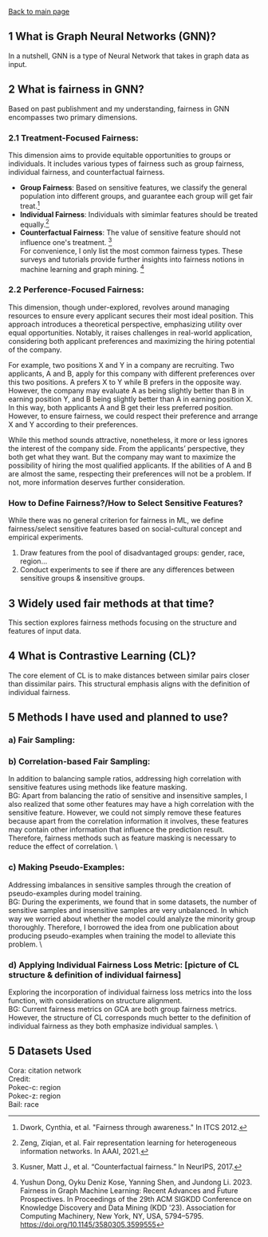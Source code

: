 [Back to main page](https://github.com/jadestreet/Jade-Xu-graduate-application-material/tree/main/Fairness-aware%20contrastive%20learning%20on%20GNN)
## 1 What is Graph Neural Networks (GNN)? 
<!--Need literature.-->
In a nutshell, GNN is a type of Neural Network that takes in graph data as input.
## 2 What is fairness in GNN? 
Based on past publishment and my understanding, fairness in GNN encompasses two primary dimensions.
### 2.1 Treatment-Focused Fairness:
<!--Done [definition & examples]-->
This dimension aims to provide equitable opportunities to groups or individuals. It includes various types of fairness such as group fairness, individual fairness, and counterfactual fairness. 
- **Group Fairness**: Based on sensitive features, we classify the general population into different groups, and guarantee each group will get fair treat.[^1]
- **Individual Fairness**: Individuals with simimlar features should be treated equally.[^2]
- **Counterfactual Fairness**: The value of sensitive feature should not influence one's treatment. [^3] \
For convenience, I only list the most common fairness types. These surveys and tutorials provide further insights into fairness notions in machine learning and graph mining. [^4]

### 2.2 Perference-Focused Fairness:
This dimension, though under-explored, revolves around managing resources to ensure every applicant secures their most ideal position. This approach introduces a theoretical perspective, emphasizing utility over equal opportunities. Notably, it raises challenges in real-world application, considering both applicant preferences and maximizing the hiring potential of the company.

For example, two positions X and Y in a company are recruiting. Two applicants, A and B, apply for this company with different preferences over this two positions. A prefers X to Y while B prefers in the opposite way. However, the company may evaluate A as being slightly better than B in earning position Y, and B being slightly better than A in earning position X. In this way, both applicants A and B get their less preferred position. However, to ensure fairness, we could respect their preference and arrange X and Y according to their preferences. 

While this method sounds attractive, nonetheless, it more or less ignores the interest of the company side. From the applicants’ perspective, they both get what they want. But the company may want to maximize the possibility of hiring the most qualified applicants. If the abilities of A and B are almost the same, respecting their preferences will not be a problem. If not, more information deserves further consideration. 

### How to Define Fairness?/How to Select Sensitive Features?
While there was no general criterion for fairness in ML, we define fairness/select sensitive features based on social-cultural concept and empirical experiments. 
1. Draw features from the pool of disadvantaged groups: gender, race, region…
2. Conduct experiments to see if there are any differences between sensitive groups & insensitive groups.

## 3 Widely used fair methods at that time? 
This section explores fairness methods focusing on the structure and features of input data.

## 4 What is Contrastive Learning (CL)? 
<!--[Graph of its structure] Emphasize structure.-->
The core element of CL is to make distances between similar pairs closer than dissimilar pairs. This structural emphasis aligns with the definition of individual fairness.

## 5	Methods I have used and planned to use?
### a) Fair Sampling:

### b) Correlation-based Fair Sampling: 
In addition to balancing sample ratios, addressing high correlation with sensitive features using methods like feature masking. \
BG: Apart from balancing the ratio of sensitive and insensitive samples, I also realized that some other features may have a high correlation with the sensitive feature. However, we could not simply remove these features because apart from the correlation information it involves, these features may contain other information that influence the prediction result. Therefore, fairness methods such as feature masking is necessary to reduce the effect of correlation. \
<!--Problem: Not implemented given the priority.-->

### c) Making Pseudo-Examples: 
<!--[picture/formula of the inspiration paper]-->
Addressing imbalances in sensitive samples through the creation of pseudo-examples during model training. \
BG: During the experiments, we found that in some datasets, the number of sensitive samples and insensitive samples are very unbalanced. In which way we worried about whether the model could analyze the minority group thoroughly. Therefore, I borrowed the idea from one publication about producing pseudo-examples when training the model to alleviate this problem. \
<!--Problem: I was on the way to making pseudo-examples, but due to demanding schedule. I quitted the summer research.-->

### d) Applying Individual Fairness Loss Metric: [picture of CL structure & definition of individual fairness]
Exploring the incorporation of individual fairness loss metrics into the loss function, with considerations on structure alignment. \
BG: Current fairness metrics on GCA are both group fairness metrics. However, the structure of CL corresponds much better to the definition of individual fairness as they both emphasize individual samples. \
<!--Problem: we had a disagreement on the availability of this method. One mentor strongly supported me while the other did not consider it a good idea. Hence, I put this method into lower priority.-->


## 5 Datasets Used
Cora: citation network \
Credit: \
Pokec-c: region \
Pokec-z: region \
Bail: race

[^1]: Dwork, Cynthia, et al. "Fairness through awareness." In ITCS 2012.
[^2]: Zeng, Ziqian, et al. Fair representation learning for heterogeneous information networks. In AAAI, 2021.
[^3]: Kusner, Matt J., et al. “Counterfactual fairness.” In NeurIPS, 2017.
[^4]: Yushun Dong, Oyku Deniz Kose, Yanning Shen, and Jundong Li. 2023. Fairness in Graph Machine Learning: Recent Advances and Future Prospectives. In Proceedings of the 29th ACM SIGKDD Conference on Knowledge Discovery and Data Mining (KDD '23). Association for Computing Machinery, New York, NY, USA, 5794–5795. https://doi.org/10.1145/3580305.3599555
